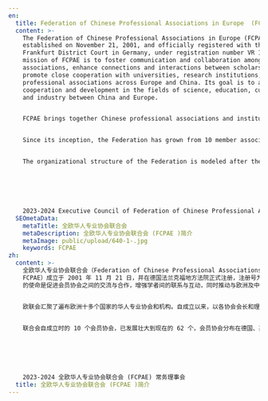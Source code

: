 ```yaml
---
en:
  title: Federation of Chinese Professional Associations in Europe  (FCPAE)
  content: >-
    The Federation of Chinese Professional Associations in Europe (FCPAE) was
    established on November 21, 2001, and officially registered with the
    Frankfurt District Court in Germany, under registration number VR 12689. The
    mission of FCPAE is to foster communication and collaboration among member
    associations, enhance connections and interactions between scholars, and
    promote close cooperation with universities, research institutions, and
    professional associations across Europe and China. Its goal is to advance
    cooperation and development in the fields of science, education, culture,
    and industry between China and Europe.


    FCPAE brings together Chinese professional associations and institutions from more than ten countries across Europe. Since its establishment, with the presidents and councils of these associations at its core, FCPAE has actively carried out various exchange activities, organized more than 100 delegation visits to China, and established the Jinan Eurasian Science and Technology Entrepreneurship Base and the Xuzhou Overseas Science and Technology Entrepreneurship Base. FCPAE has also hosted dozens of international academic conferences in Europe and China, organized several public welfare activities, and successfully held 14 editions of the "FCPAE Europe Forum" in cities such as Paris, Copenhagen, Brussels, Vienna, The Hague, Frankfurt, Helsinki, Dublin, and Hamburg. These events have garnered enthusiastic attention and direct participation from governments, businesses, research institutions, universities, as well as related institutions from the European Union and the United Nations.


    Since its inception, the Federation has grown from 10 member associations to 62, with associations spanning countries such as Germany, the United Kingdom, France, the Netherlands, Belgium, Austria, Italy, Ireland, Spain, Switzerland, Sweden, Denmark, and Finland. Collectively, these member associations represent more than 20,000 Chinese professionals working in various industries across Europe.


    The organizational structure of the Federation is modeled after the European Union, with the chair association and chair country rotating annually. However, unlike the EU, the chair association and chair country are not rotated in a fixed order but are elected democratically at the Federation's annual meeting. The 2023/2024 Executive Council members include rotating chair Ding Li, President Song Zhiwei, Secretary-General Liu Xiaoling, Treasurer Li Li, and Executive Deputy Secretary-General Luo Kai.






    2023-2024 Executive Council of Federation of Chinese Professional Associations in Europe (FCPAE)
  SEOmetaData:
    metaTitle: 全欧华人专业协会联合会
    metaDescription: 全欧华人专业协会联合会 (FCPAE )简介
    metaImage: public/upload/640-1-.jpg
    keywords: FCPAE
zh:
  content: >-
    全欧华人专业协会联合会（Federation of Chinese Professional Associations in Europe，简称
    FCPAE）成立于 2001 年 11 月 21 日，并在德国法兰克福地方法院正式注册，注册号为 VR 12689。FCPAE
    的使命是促进会员协会之间的交流与合作，增强学者间的联系与互动，同时推动与欧洲及中国高校、科研机构和行业协会的紧密合作。其宗旨在于促进中欧在科技、教育、文化及产业等领域的合作与发展。


    欧联会汇聚了遍布欧洲十多个国家的华人专业协会和机构。自成立以来，以各协会会长和理事会为核心，积极开展各类交流活动，组织回国考察访问超过百次，先后建立了济南欧亚科技创业基地和徐州海外科技创业基地。欧联会还在欧洲和中国举办了数十场国际学术研讨会，组织多项公益活动，并成功在巴黎、哥本哈根、布鲁塞尔、维也纳、海牙、法兰克福、赫尔辛基、都柏林、汉堡等城市举办了 14 届《FCPAE 欧洲论坛》。这些活动得到了欧洲、世界其他国家及欧盟、联合国相关机构的热情关注和积极参与。


    联合会自成立时的 10 个会员协会，已发展壮大到现在的 62 个，会员协会分布在德国、英国、法国、荷兰、比利时、奥地利、意大利、爱尔兰、西班牙、瑞士、瑞典、丹麦、芬兰等国，汇聚了遍布欧洲各行业的 2 万多名华人华侨专业人士。联合会的组织结构借鉴了欧盟模式，每年由不同国家的主席协会和主席国轮值。然而，与欧盟不同的是，主席协会和主席国并非按固定顺序轮换，而是在联合会的年度会议上通过民主选举产生。2023-2024 年度的常务理事会成员包括轮值主席丁力，主席宋志伟，秘书长刘晓玲，财务长李立，以及常务副秘书长罗恺。






    2023-2024 全欧华人专业协会联合会 (FCPAE) 常务理事会
  title: 全欧华人专业协会联合会 (FCPAE )简介
---
```

